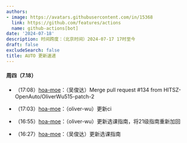 ```yaml
---
authors:
- image: https://avatars.githubusercontent.com/in/15368
  link: https://github.com/features/actions
  name: github-actions[bot]
date: '2024-07-18'
description: 时间跨度：（北京时间）2024-07-17 17时至今
draft: false
excludeSearch: false
title: AUTO 更新速递
---
```


#### 周四（7.18）

- （17:08）[hoa-moe](https://github.com/HITSZ-OpenAuto/hoa-moe)：（吴俊达）Merge pull request #134 from HITSZ-OpenAuto/OliverWu515-patch-2

- （17:03）[hoa-moe](https://github.com/HITSZ-OpenAuto/hoa-moe)：（oliver-wu）更新ci

- （16:55）[hoa-moe](https://github.com/HITSZ-OpenAuto/hoa-moe)：（oliver-wu）更新选课指南，将21级指南重新加回

- （16:27）[hoa-moe](https://github.com/HITSZ-OpenAuto/hoa-moe)：（吴俊达）更新选课指南

